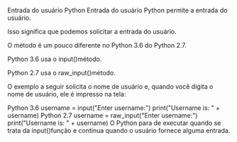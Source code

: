 Entrada do usuário Python
Entrada do usuário
Python permite a entrada do usuário.

Isso significa que podemos solicitar a entrada do usuário.

O método é um pouco diferente no Python 3.6 do Python 2.7.

Python 3.6 usa o input()método.

Python 2.7 usa o raw_input()método.

O exemplo a seguir solicita o nome de usuário e, quando você digita o nome de usuário, ele é impresso na tela:

Python 3.6
username = input("Enter username:")
print("Username is: " + username)
Python 2.7
username = raw_input("Enter username:")
print("Username is: " + username)
O Python para de executar quando se trata da input()função e continua quando o usuário fornece alguma entrada.